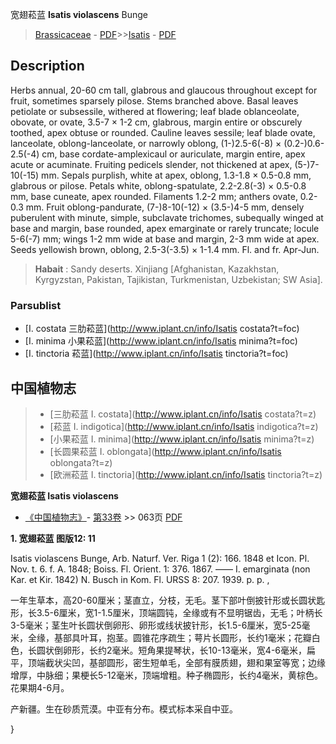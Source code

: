宽翅菘蓝 **Isatis violascens** Bunge

> [Brassicaceae](http://www.iplant.cn/info/Brassicaceae?t=foc) - [PDF](http://www.iplant.cn/foc/pdf/Brassicaceae.pdf)>>[Isatis](http://www.iplant.cn/info/Isatis?t=foc) - [PDF](http://www.iplant.cn/foc/pdf/Isatis.pdf)

## Description

Herbs annual, 20-60 cm tall, glabrous and glaucous throughout except for fruit, sometimes sparsely pilose. Stems branched above. Basal leaves petiolate or subsessile, withered at flowering; leaf blade oblanceolate, obovate, or ovate, 3.5-7 × 1-2 cm, glabrous, margin entire or obscurely toothed, apex obtuse or rounded. Cauline leaves sessile; leaf blade ovate, lanceolate, oblong-lanceolate, or narrowly oblong, (1-)2.5-6(-8) × (0.2-)0.6-2.5(-4) cm, base cordate-amplexicaul or auriculate, margin entire, apex acute or acuminate. Fruiting pedicels slender, not thickened at apex, (5-)7-10(-15) mm. Sepals purplish, white at apex, oblong, 1.3-1.8 × 0.5-0.8 mm, glabrous or pilose. Petals white, oblong-spatulate, 2.2-2.8(-3) × 0.5-0.8 mm, base cuneate, apex rounded. Filaments 1.2-2 mm; anthers ovate, 0.2-0.3 mm. Fruit oblong-pandurate, (7-)8-10(-12) × (3.5-)4-5 mm, densely puberulent with minute, simple, subclavate trichomes, subequally winged at base and margin, base rounded, apex emarginate or rarely truncate; locule 5-6(-7) mm; wings 1-2 mm wide at base and margin, 2-3 mm wide at apex. Seeds yellowish brown, oblong, 2.5-3(-3.5) × 1-1.4 mm. Fl. and fr. Apr-Jun.

> **Habait** : 
> Sandy deserts. Xinjiang [Afghanistan, Kazakhstan, Kyrgyzstan, Pakistan, Tajikistan, Turkmenistan, Uzbekistan; SW Asia].

### Parsublist

* [I.  costata  三肋菘蓝](http://www.iplant.cn/info/Isatis costata?t=foc)
* [I.  minima  小果菘蓝](http://www.iplant.cn/info/Isatis minima?t=foc)
* [I.  tinctoria  菘蓝](http://www.iplant.cn/info/Isatis tinctoria?t=foc)

## 中国植物志

> * [三肋菘蓝  I.  costata](http://www.iplant.cn/info/Isatis costata?t=z)
> * [菘蓝  I.  indigotica](http://www.iplant.cn/info/Isatis indigotica?t=z)
> * [小果菘蓝  I.  minima](http://www.iplant.cn/info/Isatis minima?t=z)
> * [长圆果菘蓝  I.  oblongata](http://www.iplant.cn/info/Isatis oblongata?t=z)
> * [欧洲菘蓝  I.  tinctoria](http://www.iplant.cn/info/Isatis tinctoria?t=z)

**宽翅菘蓝 Isatis violascens**

* [《中国植物志》](http://www.iplant.cn/frps)- [第33卷](http://www.iplant.cn/frps/vol/33) >> 063页 [PDF](http://www.iplant.cn/frps/pdf/33/063.PDF)

**1. 宽翅菘蓝 图版12: 11**

Isatis violascens Bunge, Arb. Naturf. Ver. Riga 1 (2): 166. 1848 et Icon. Pl. Nov. t. 6. f. A. 1848; Boiss. Fl. Orient. 1: 376. 1867. —— I. emarginata (non Kar. et Kir. 1842) N. Busch in Kom. Fl. URSS 8: 207. 1939. p. p. ,

一年生草本，高20-60厘米；茎直立，分枝，无毛。茎下部叶倒披针形或长圆状匙形，长3.5-6厘米，宽1-1.5厘米，顶端圆钝，全缘或有不显明锯齿，无毛；叶柄长3-5毫米；茎生叶长圆状倒卵形、卵形或线状披针形，长1.5-6厘米，宽5-25毫米，全缘，基部具叶耳，抱茎。圆锥花序疏生；萼片长圆形，长约1毫米；花瓣白色，长圆状倒卵形，长约2毫米。短角果提琴状，长10-13毫米，宽4-6毫米，扁平，顶端截状尖凹，基部圆形，密生短单毛，全部有膜质翅，翅和果室等宽；边缘增厚，中脉细；果梗长5-12毫米，顶端增粗。种子椭圆形，长约4毫米，黄棕色。花果期4-6月。

产新疆。生在砂质荒漠。中亚有分布。模式标本采自中亚。

}